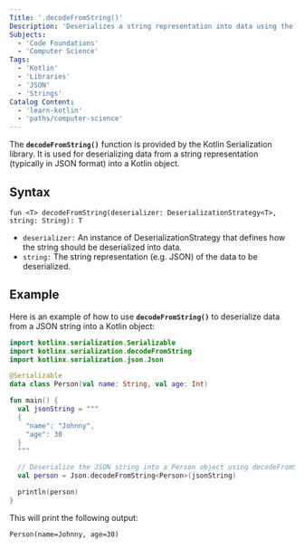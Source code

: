 ```yaml
---
Title: '.decodeFromString()'
Description: 'Deserializes a string representation into data using the Kotlin Serialization library.'
Subjects:
  - 'Code Foundations'
  - 'Computer Science'
Tags:
  - 'Kotlin'
  - 'Libraries'
  - 'JSON'
  - 'Strings'
Catalog Content: 
  - 'learn-kotlin'
  - 'paths/computer-science'
---
```


The **`decodeFromString()`** function is provided by the Kotlin Serialization library. It is used for deserializing data from a string representation (typically in JSON format) into a Kotlin object.

## Syntax

```pseudo
fun <T> decodeFromString(deserializer: DeserializationStrategy<T>, string: String): T
```

- `deserializer:` An instance of DeserializationStrategy that defines how the string should be deserialized into data.
- `string:` The string representation (e.g. JSON) of the data to be deserialized.

## Example

Here is an example of how to use **`decodeFromString()`** to deserialize data from a JSON string into a Kotlin object:

```kotlin
import kotlinx.serialization.Serializable
import kotlinx.serialization.decodeFromString
import kotlinx.serialization.json.Json

@Serializable
data class Person(val name: String, val age: Int)

fun main() {
  val jsonString = """
  {
    "name": "Johnny",
    "age": 30
  }
  """

  // Deserialize the JSON string into a Person object using decodeFromString()
  val person = Json.decodeFromString<Person>(jsonString)

  println(person)
}
```

This will print the following output:

```shell
Person(name=Johnny, age=30)
```
